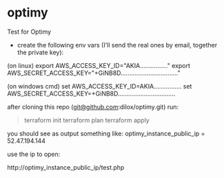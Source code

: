 # optimy
Test for Optimy

- create the following env vars (I'll send the real ones by email, together the private key):

(on linux)
export AWS_ACCESS_KEY_ID="AKIA................"
export AWS_SECRET_ACCESS_KEY="+GiNB8D................................."

(on windows cmd)
set AWS_ACCESS_KEY_ID=AKIA................
set AWS_SECRET_ACCESS_KEY=+GiNB8D.................................

after cloning this repo (git@github.com:dilox/optimy.git) run:

>terraform init
>terraform plan
>terraform apply

you should see as output something like:
optimy_instance_public_ip = 52.47.194.144

use the ip to open:

http://optimy_instance_public_ip/test.php